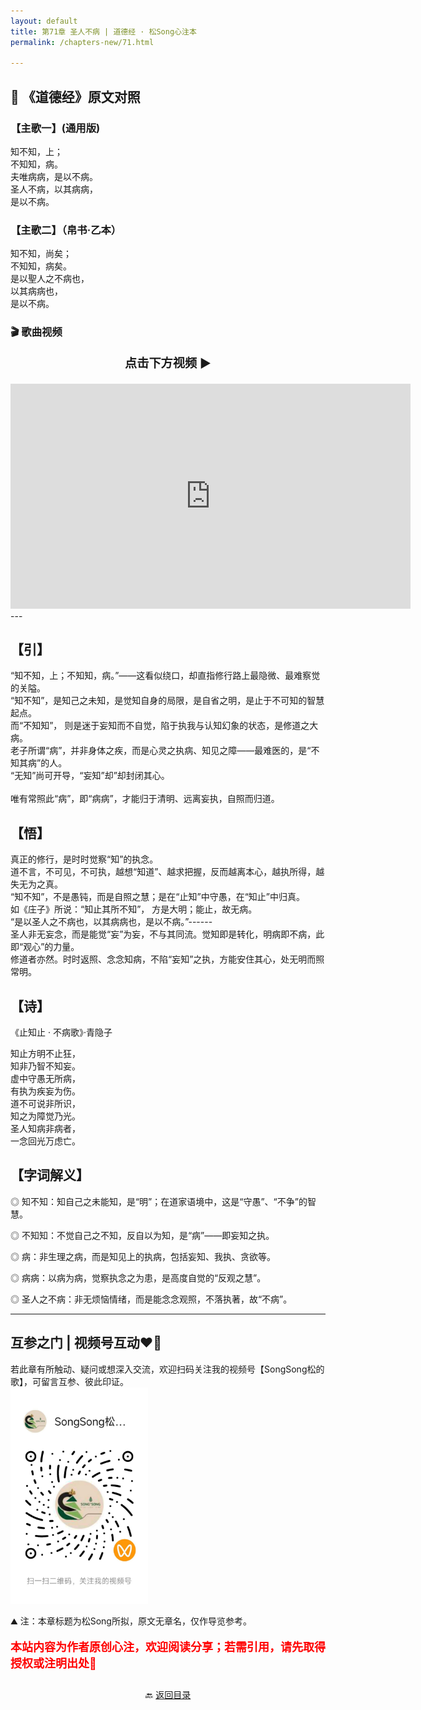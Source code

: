 ```yaml
---
layout: default
title: 第71章 圣人不病 | 道德经 · 松Song心注本
permalink: /chapters-new/71.html

---
```


## 📜 《道德经》原文对照
### 【主歌一】(通用版) 
知不知，上；<br>
不知知，病。<br>
夫唯病病，是以不病。<br>
圣人不病，以其病病，<br>
是以不病。<br>

### 【主歌二】（帛书·乙本）
知不知，尚矣；<br>
不知知，病矣。<br>
是以聖人之不病也，<br>
以其病病也，<br>
是以不病。<br>

### 🎬 歌曲视频
<p style="text-align:center; font-size:1.2rem; font-weight:bold;">
  点击下方视频 ▶️
</p>

<iframe
  src="https://streamable.com/e/te672s"
  width="640"
  height="360"
  frameborder="0"
  allowfullscreen
  loading="lazy">
</iframe>
---

## 【引】
“知不知，上；不知知，病。”——这看似绕口，却直指修行路上最隐微、最难察觉的关隘。<br>
“知不知”，是知己之未知，是觉知自身的局限，是自省之明，是止于不可知的智慧起点。<br>
而“不知知”， 则是迷于妄知而不自觉，陷于执我与认知幻象的状态，是修道之大病。<br>
老子所谓“病”，并非身体之疾，而是心灵之执病、知见之障——最难医的，是“不知其病”的人。<br>
“无知”尚可开导，“妄知”却”却封闭其心。<br><br>
唯有常照此“病”，即“病病”，才能归于清明、远离妄执，自照而归道。

## 【悟】
真正的修行，是时时觉察“知”的执念。<br>
道不言，不可见，不可执，越想“知道”、越求把握，反而越离本心，越执所得，越失无为之真。<br>
“知不知”，不是愚钝，而是自照之慧；是在“止知”中守愚，在“知止”中归真。<br>
如《庄子》所说：“知止其所不知”， 方是大明；能止，故无病。<br>
“是以圣人之不病也，以其病病也，是以不病。”------<br>
圣人非无妄念，而是能觉“妄”为妄，不与其同流。觉知即是转化，明病即不病，此即“观心”的力量。<br>
修道者亦然。时时返照、念念知病，不陷“妄知”之执，方能安住其心，处无明而照常明。<br>

## 【诗】
《止知止 · 不病歌》·青隐子<br>

知止方明不止狂，<br>
知非乃智不知妄。<br>
虚中守愚无所病，<br>
有执为疾妄为伤。<br>
道不可说非所识，<br>
知之为障觉乃光。<br>
圣人知病非病者，<br>
一念回光万虑亡。<br>

## 【字词解义】

◎ 知不知：知自己之未能知，是“明”；在道家语境中，这是“守愚”、“不争”的智慧。<br>

◎ 不知知：不觉自己之不知，反自以为知，是“病”——即妄知之执。<br>

◎ 病：非生理之病，而是知见上的执病，包括妄知、我执、贪欲等。<br>

◎ 病病：以病为病，觉察执念之为患，是高度自觉的“反观之慧”。<br>

◎ 圣人之不病：非无烦恼情绪，而是能念念观照，不落执著，故“不病”。<br>

---
##  互参之门 | 视频号互动❤️🤝

若此章有所触动、疑问或想深入交流，欢迎扫码关注我的视频号【SongSong松的歌】，可留言互参、彼此印证。<br>
<img src="../img/qrcode_songsong.jpg" alt="扫码进入视频号" width="220">

⛰️ 注：本章标题为松Song所拟，原文无章名，仅作导览参考。<br>
<p style="color:red; font-size:18px; font-weight:bold;">
本站内容为作者原创心注，欢迎阅读分享；若需引用，请先取得授权或注明出处🙏
</p>

<p style="text-align:center; margin-top:2em;">
  🔙 <a href="{{ '/' | relative_url }}#catalog">返回目录</a>
</p>
